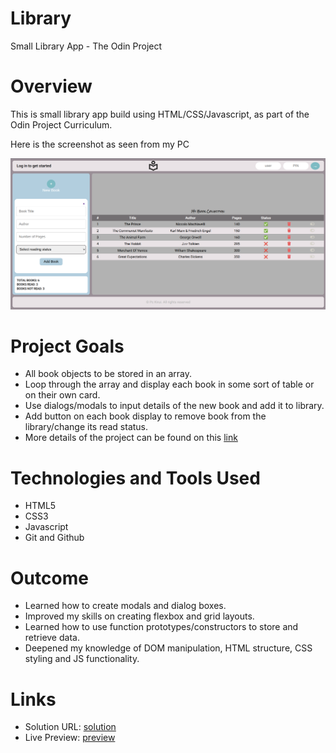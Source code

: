 # Library

Small Library App - The Odin Project

# Overview

This is small library app build using HTML/CSS/Javascript, as part of the Odin Project Curriculum.

Here is the screenshot as seen from my PC

![screenshot](/assets/libApp.png)

# Project Goals

- All book objects to be stored in an array.
- Loop through the array and display each book in some sort of table or on their own card.
- Use dialogs/modals to input details of the new book and add it to library.
- Add button on each book display to remove book from the library/change its read status.
- More details of the project can be found on this [link](https://www.theodinproject.com/lessons/node-path-javascript-library#project-solution)

# Technologies and Tools Used

- HTML5
- CSS3
- Javascript
- Git and Github

# Outcome

- Learned how to create modals and dialog boxes.
- Improved my skills on creating flexbox and grid layouts.
- Learned how to use function prototypes/constructors to store and retrieve data.
- Deepened my knowledge of DOM manipulation, HTML structure, CSS styling and JS functionality.

# Links

- Solution URL: [solution](https://github.com/Pc-Kirui/Library)
- Live Preview: [preview](https://pc-kirui.github.io/Library/)

